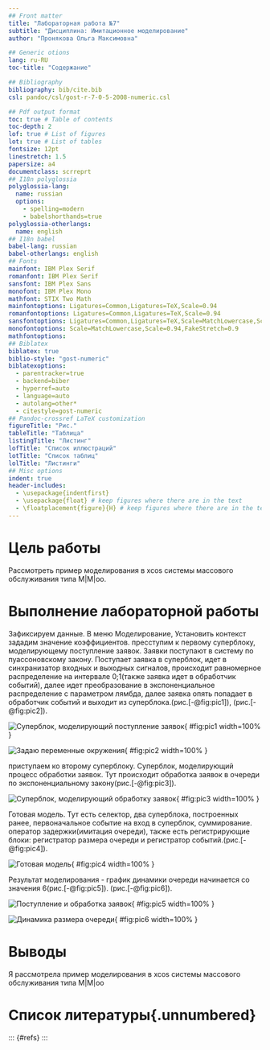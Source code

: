 ```yaml
---
## Front matter
title: "Лабораторная работа №7"
subtitle: "Дисциплина: Имитационное моделирование"
author: "Пронякова Ольга Максимовна"

## Generic otions
lang: ru-RU
toc-title: "Содержание"

## Bibliography
bibliography: bib/cite.bib
csl: pandoc/csl/gost-r-7-0-5-2008-numeric.csl

## Pdf output format
toc: true # Table of contents
toc-depth: 2
lof: true # List of figures
lot: true # List of tables
fontsize: 12pt
linestretch: 1.5
papersize: a4
documentclass: scrreprt
## I18n polyglossia
polyglossia-lang:
  name: russian
  options:
	- spelling=modern
	- babelshorthands=true
polyglossia-otherlangs:
  name: english
## I18n babel
babel-lang: russian
babel-otherlangs: english
## Fonts
mainfont: IBM Plex Serif
romanfont: IBM Plex Serif
sansfont: IBM Plex Sans
monofont: IBM Plex Mono
mathfont: STIX Two Math
mainfontoptions: Ligatures=Common,Ligatures=TeX,Scale=0.94
romanfontoptions: Ligatures=Common,Ligatures=TeX,Scale=0.94
sansfontoptions: Ligatures=Common,Ligatures=TeX,Scale=MatchLowercase,Scale=0.94
monofontoptions: Scale=MatchLowercase,Scale=0.94,FakeStretch=0.9
mathfontoptions:
## Biblatex
biblatex: true
biblio-style: "gost-numeric"
biblatexoptions:
  - parentracker=true
  - backend=biber
  - hyperref=auto
  - language=auto
  - autolang=other*
  - citestyle=gost-numeric
## Pandoc-crossref LaTeX customization
figureTitle: "Рис."
tableTitle: "Таблица"
listingTitle: "Листинг"
lofTitle: "Список иллюстраций"
lotTitle: "Список таблиц"
lolTitle: "Листинги"
## Misc options
indent: true
header-includes:
  - \usepackage{indentfirst}
  - \usepackage{float} # keep figures where there are in the text
  - \floatplacement{figure}{H} # keep figures where there are in the text
---
```


# Цель работы

Рассмотреть пример моделирования в xcos системы массового обслуживания типа М|M|oo.

# Выполнение лабораторной работы

Зафиксируем данные. В меню Моделирование, Установить контекст зададим значение коэффициентов. пресступим к первому суперблоку, моделирующему поступление заявок. Заявки поступают в систему по пуассоновскому закону. Поступает заявка в суперблок, идет в синхранизатор входных и выходных сигналов, происходит равномерное распределение на интервале 0;1(также заявка идет в обработчик событий), далее идет преобразование в экспоненциальное распределение с параметром лямбда, далее заявка опять попадает в обработчик событий и выходит из суперблока.(рис.[-@fig:pic1]), (рис.[-@fig:pic2]).

![Суперблок, моделирующий поступление заявок](image/pic1.jpeg){ #fig:pic1 width=100% }

![Задаю переменные окружения](image/pic2.jpeg){ #fig:pic2 width=100% }

приступаем ко второму суперблоку. Суперблок, моделирующий процесс обработки заявок. Тут происходит обработка заявок в очереди по экспоненциальному закону(рис.[-@fig:pic3]).

![Суперблок, моделирующий обработку заявок](image/pic3.jpeg){ #fig:pic3 width=100% }


Готовая модель. Тут есть селектор, два суперблока, построенных ранее, первоначальное событие на вход в суперблок, суммирование. оператор задержки(имитация очереди), также есть регистрирующие блоки: регистратор размера очереди и регистратор событий.(рис.[-@fig:pic4]).

![Готовая модель](image/pic4.jpeg){ #fig:pic4 width=100% }

Результат моделирования - график динамики очереди начинается со значения 6(рис.[-@fig:pic5]). (рис.[-@fig:pic6]).

![Поступление и обработка заявок](image/pic5.jpeg){ #fig:pic5 width=100% }

![Динамика размера очереди](image/pic6.jpeg){ #fig:pic6 width=100% }

# Выводы

Я рассмотрела пример моделирования в xcos системы массового обслуживания типа М|M|oo

# Список литературы{.unnumbered}

::: {#refs}
:::
